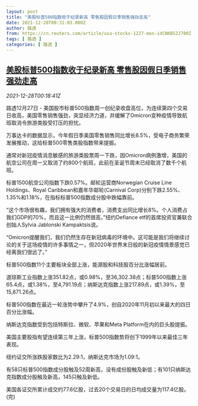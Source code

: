 ```yaml
---
layout: post
title: "美股标普500指数收于纪录新高 零售股因假日季销售强劲走高"
date: 2021-12-28T00:31:03.000Z
author: 路透
from: https://cn.reuters.com/article/usa-stocks-1227-mon-idCNKBS2J700I
tags: [ 路透 ]
categories: [ 路透 ]
---
```

<!--1640651463000-->
[美股标普500指数收于纪录新高 零售股因假日季销售强劲走高](https://cn.reuters.com/article/usa-stocks-1227-mon-idCNKBS2J700I)
------

<div>
<div><i>2021-12-28T00:18:41Z</i></div><p>路透12月27日 - 美国股市标普500指数周一创纪录收盘高位，为连续第四个交易日收高，美国零售销售强劲，突显经济力道，并缓解了Omicron变种疫情导致航班取消令旅游类股受打压的担忧。</p><p>万事达卡的数据显示，今年假日季美国零售销售同比增长8.5%，受电子商务繁荣发展推动，这给标普500零售类股指数带来提振。</p><p>通常对新冠疫情消息敏感的旅游类股票周一下跌，因Omicron病例激增，美国的航空公司在周一又取消了约800个航班，此前在圣诞节周末已经取消了数千个航班。</p><p>标普1500航空公司指数下跌0.57%。邮轮运营商Norwegian Cruise Line Holdings、Royal Caribbean和嘉年华邮轮(Carnival Corp)分别下跌2.55%、1.35%和1.18%，在指标标普500指数成分股中跌幅靠前。</p><p>“这个市场很有趣，我们拥有强大的消费者，消费支出同比增长8%。个人消费占我们GDP的70%，而且这一比例仍然很高，”纽约Defiance etf的首席投资官兼联合创始人Sylvia Jablonski Kampaktsis说。</p><p>“Omicron提醒我们，我们仍然生存在新冠病毒的环境中。这可能是我们将继续讨论的关于这场疫情的许多事情之一，但2020年世界末日般的新冠疫情情景感觉已经离我们很远了。”</p><p>标普500指数11个主要板块全部上涨，能源股和科技股百分比涨幅居前。</p><p>道琼斯工业指数上涨351.82点，或0.98%，至36,302.38点；标普500指数上涨65.4点，或1.38%，至4,791.19点；纳斯达克指数上涨217.89点，或1.39%，至15,871.26点。</p><p>标普500指数在最近一轮涨势中攀升了4.9%，创自2020年11月初以来最大的四日百分比涨幅。</p><p>纳斯达克指数受到包括特斯拉、微软、苹果和Meta Platform在内的巨头股提振。</p><p>美国主要股指有望连续第三年上涨，标普500指数势将创下1999年以来最佳三年表现。</p><p>纽约证交所涨跌股家数比为2.29:1，纳斯达克市场为1.09:1。</p><p>有58只标普500指数成分股触及52周新高，没有成份股触及新低；有101只纳斯达克指数成分股触及新高，145只触及新低。</p><p>美国各证交所累计成交约77.6亿股，过去20个交易日的日均成交量为117.4亿股。(完)</p>
</div>
